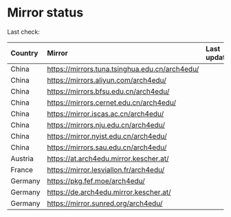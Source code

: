 <script src="./time.js"></script>
# Mirror status
Last check: <script type="text/javascript">localize(1713219393.996345);</script>

|Country|Mirror|Last update|
|:------|:-----|:----------|
|China|https://mirrors.tuna.tsinghua.edu.cn/arch4edu/|<script type="text/javascript">localize(1713162481);</script>|
|China|https://mirrors.aliyun.com/arch4edu/|<script type="text/javascript">localize(1713205757);</script>|
|China|https://mirrors.bfsu.edu.cn/arch4edu/|<script type="text/javascript">localize(1713205757);</script>|
|China|https://mirrors.cernet.edu.cn/arch4edu/|<script type="text/javascript">localize(1713205757);</script>|
|China|https://mirror.iscas.ac.cn/arch4edu/|<script type="text/javascript">localize(1713162481);</script>|
|China|https://mirrors.nju.edu.cn/arch4edu/|<script type="text/javascript">localize(1713081839);</script>|
|China|https://mirror.nyist.edu.cn/arch4edu/|<script type="text/javascript">localize(1713205757);</script>|
|China|https://mirrors.sau.edu.cn/arch4edu/|<script type="text/javascript">localize(1713205757);</script>|
|Austria|https://at.arch4edu.mirror.kescher.at/|<script type="text/javascript">localize(1713205757);</script>|
|France|https://mirror.lesviallon.fr/arch4edu/|<script type="text/javascript">localize(1713162481);</script>|
|Germany|https://pkg.fef.moe/arch4edu/|<script type="text/javascript">localize(1713205757);</script>|
|Germany|https://de.arch4edu.mirror.kescher.at/|<script type="text/javascript">localize(1713205757);</script>|
|Germany|https://mirror.sunred.org/arch4edu/|<script type="text/javascript">localize(1713205757);</script>|

<script src="./tablefilter/tablefilter.js"></script>
<script src="./table.js"></script>